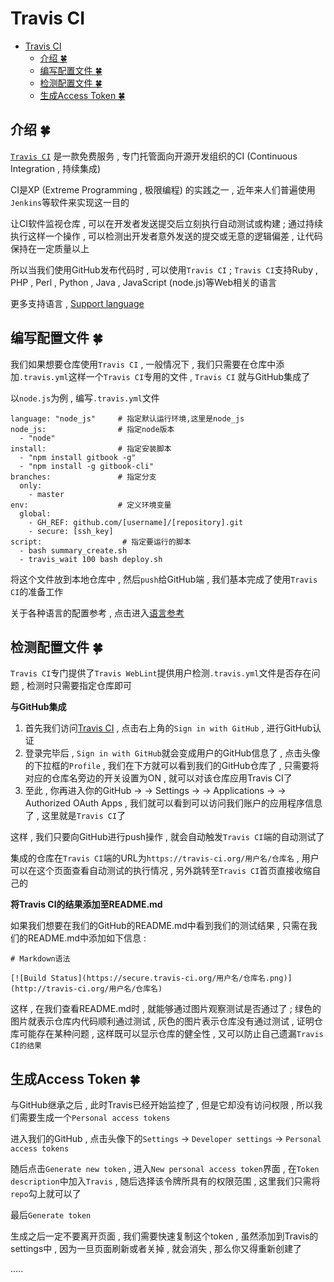# Travis  CI
<!-- TOC -->

- [Travis  CI](#travis--ci)
    - [介绍  🍀](#介绍--🍀)
    - [编写配置文件  🍀](#编写配置文件--🍀)
    - [检测配置文件  🍀](#检测配置文件--🍀)
    - [生成Access Token  🍀](#生成access-token--🍀)

<!-- /TOC -->
## 介绍  🍀

[`Travis CI`](http://travis-ci.org/) 是一款免费服务 , 专门托管面向开源开发组织的CI (Continuous Integration , 持续集成) 

CI是XP (Extreme Programming , 极限编程) 的实践之一 , 近年来人们普遍使用`Jenkins`等软件来实现这一目的

让CI软件监视仓库 , 可以在开发者发送提交后立刻执行自动测试或构建 ; 通过持续执行这样一个操作 , 可以检测出开发者意外发送的提交或无意的逻辑偏差 , 让代码保持在一定质量以上

所以当我们使用GitHub发布代码时 , 可以使用`Travis CI` ; `Travis CI`支持Ruby , PHP , Perl , Python , Java , JavaScript (node.js)等Web相关的语言

更多支持语言 , [Support language](https://docs.travis-ci.com/) 

## 编写配置文件  🍀

我们如果想要仓库使用`Travis CI` , 一般情况下 , 我们只需要在仓库中添加`.travis.yml`这样一个`Travis CI`专用的文件 , `Travis CI` 就与GitHub集成了

以`node.js`为例 , 编写`.travis.yml`文件

```shell
language: "node_js"     # 指定默认运行环境,这里是node_js
node_js:                # 指定node版本
  - "node"
install:                # 指定安装脚本
  - "npm install gitbook -g"
  - "npm install -g gitbook-cli"
branches:               # 指定分支
  only:
    - master
env:                    # 定义环境变量
  global:
    - GH_REF: github.com/[username]/[repository].git
    - secure: [ssh_key]
script:                  # 指定要运行的脚本
  - bash summary_create.sh
  - travis_wait 100 bash deploy.sh
```

将这个文件放到本地仓库中 , 然后`push`给GitHub端 , 我们基本完成了使用`Travis CI`的准备工作

关于各种语言的配置参考 , 点击进入[语言参考](https://docs.travis-ci.com/user/languages)

## 检测配置文件  🍀

`Travis CI`专门提供了`Travis WebLint`提供用户检测`.travis.yml`文件是否存在问题 , 检测时只需要指定仓库即可

**与GitHub集成**

1. 首先我们访问[Travis CI](https://www.travis-ci.org/) , 点击右上角的`Sign in with GitHub` , 进行GitHub认证
2. 登录完毕后 , `Sign in with GitHub`就会变成用户的GitHub信息了 , 点击头像的下拉框的`Profile` , 我们在下方就可以看到我们的GitHub仓库了 , 只需要将对应的仓库名旁边的开关设置为ON , 就可以对该仓库应用Travis CI了
3. 至此 , 你再进入你的GitHub → → Settings → → Applications → → Authorized OAuth Apps , 我们就可以看到可以访问我们账户的应用程序信息了 , 这里就是`Travis CI`了


这样 , 我们只要向GitHub进行push操作 , 就会自动触发`Travis CI`端的自动测试了

集成的仓库在`Travis CI`端的URL为`https://travis-ci.org/用户名/仓库名` , 用户可以在这个页面查看自动测试的执行情况 , 另外跳转至`Travis CI`首页直接收缩自己的

**将Travis CI的结果添加至README.md**

如果我们想要在我们的GitHub的README.md中看到我们的测试结果 , 只需在我们的README.md中添加如下信息 : 

```
# Markdown语法

[![Build Status](https://secure.travis-ci.org/用户名/仓库名.png)](http://travis-ci.org/用户名/仓库名)
```

这样 , 在我们查看README.md时 , 就能够通过图片观察测试是否通过了 ; 绿色的图片就表示仓库内代码顺利通过测试 , 灰色的图片表示仓库没有通过测试 , 证明仓库可能存在某种问题 , 这样既可以显示仓库的健全性 , 又可以防止自己遗漏`Travis CI的结果`

## 生成Access Token  🍀

与GitHub继承之后 , 此时Travis已经开始监控了 , 但是它却没有访问权限 , 所以我们需要生成一个`Personal access tokens` 

进入我们的GitHub , 点击头像下的`Settings`  →  `Developer settings`   →  `Personal access tokens` 

随后点击`Generate new token` , 进入`New personal access token`界面 , 在`Token description`中加入`Travis` , 随后选择该令牌所具有的权限范围 , 这里我们只需将`repo`勾上就可以了

最后`Generate token`

生成之后一定不要离开页面 , 我们需要快速复制这个token , 虽然添加到Travis的settings中 , 因为一旦页面刷新或者关掉 , 就会消失 , 那么你又得重新创建了

.....
















